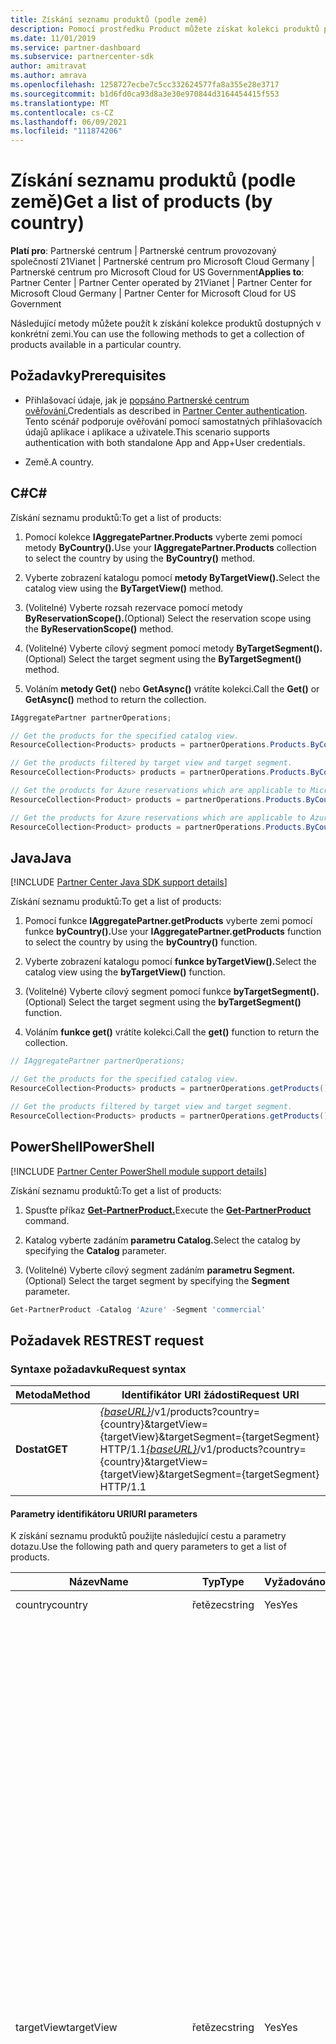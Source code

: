 ```yaml
---
title: Získání seznamu produktů (podle země)
description: Pomocí prostředku Product můžete získat kolekci produktů podle země zákazníka.
ms.date: 11/01/2019
ms.service: partner-dashboard
ms.subservice: partnercenter-sdk
author: amitravat
ms.author: amrava
ms.openlocfilehash: 1258727ecbe7c5cc332624577fa8a355e28e3717
ms.sourcegitcommit: b1d6fd0ca93d8a3e30e970844d3164454415f553
ms.translationtype: MT
ms.contentlocale: cs-CZ
ms.lasthandoff: 06/09/2021
ms.locfileid: "111874206"
---
```

# <a name="get-a-list-of-products-by-country"></a><span data-ttu-id="537e5-103">Získání seznamu produktů (podle země)</span><span class="sxs-lookup"><span data-stu-id="537e5-103">Get a list of products (by country)</span></span>

<span data-ttu-id="537e5-104">**Platí pro**: Partnerské centrum | Partnerské centrum provozovaný společností 21Vianet | Partnerské centrum pro Microsoft Cloud Germany | Partnerské centrum pro Microsoft Cloud for US Government</span><span class="sxs-lookup"><span data-stu-id="537e5-104">**Applies to**: Partner Center | Partner Center operated by 21Vianet | Partner Center for Microsoft Cloud Germany | Partner Center for Microsoft Cloud for US Government</span></span>

<span data-ttu-id="537e5-105">Následující metody můžete použít k získání kolekce produktů dostupných v konkrétní zemi.</span><span class="sxs-lookup"><span data-stu-id="537e5-105">You can use the following methods to get a collection of products available in a particular country.</span></span>

## <a name="prerequisites"></a><span data-ttu-id="537e5-106">Požadavky</span><span class="sxs-lookup"><span data-stu-id="537e5-106">Prerequisites</span></span>

- <span data-ttu-id="537e5-107">Přihlašovací údaje, jak je [popsáno Partnerské centrum ověřování.](partner-center-authentication.md)</span><span class="sxs-lookup"><span data-stu-id="537e5-107">Credentials as described in [Partner Center authentication](partner-center-authentication.md).</span></span> <span data-ttu-id="537e5-108">Tento scénář podporuje ověřování pomocí samostatných přihlašovacích údajů aplikace i aplikace a uživatele.</span><span class="sxs-lookup"><span data-stu-id="537e5-108">This scenario supports authentication with both standalone App and App+User credentials.</span></span>

- <span data-ttu-id="537e5-109">Země.</span><span class="sxs-lookup"><span data-stu-id="537e5-109">A country.</span></span>

## <a name="c"></a><span data-ttu-id="537e5-110">C\#</span><span class="sxs-lookup"><span data-stu-id="537e5-110">C\#</span></span>

<span data-ttu-id="537e5-111">Získání seznamu produktů:</span><span class="sxs-lookup"><span data-stu-id="537e5-111">To get a list of products:</span></span>

1. <span data-ttu-id="537e5-112">Pomocí kolekce **IAggregatePartner.Products** vyberte zemi pomocí metody **ByCountry().**</span><span class="sxs-lookup"><span data-stu-id="537e5-112">Use your **IAggregatePartner.Products** collection to select the country by using the **ByCountry()** method.</span></span>

2. <span data-ttu-id="537e5-113">Vyberte zobrazení katalogu pomocí **metody ByTargetView().**</span><span class="sxs-lookup"><span data-stu-id="537e5-113">Select the catalog view using the **ByTargetView()** method.</span></span>

3. <span data-ttu-id="537e5-114">(Volitelné) Vyberte rozsah rezervace pomocí metody **ByReservationScope().**</span><span class="sxs-lookup"><span data-stu-id="537e5-114">(Optional) Select the reservation scope using the **ByReservationScope()** method.</span></span>

4. <span data-ttu-id="537e5-115">(Volitelné) Vyberte cílový segment pomocí metody **ByTargetSegment().**</span><span class="sxs-lookup"><span data-stu-id="537e5-115">(Optional) Select the target segment using the **ByTargetSegment()** method.</span></span>

5. <span data-ttu-id="537e5-116">Voláním **metody Get()** nebo **GetAsync()** vrátíte kolekci.</span><span class="sxs-lookup"><span data-stu-id="537e5-116">Call the **Get()** or **GetAsync()** method to return the collection.</span></span>

```csharp
IAggregatePartner partnerOperations;

// Get the products for the specified catalog view.
ResourceCollection<Products> products = partnerOperations.Products.ByCountry("US").ByTargetView("MicrosoftAzure").Get();

// Get the products filtered by target view and target segment.
ResourceCollection<Products> products = partnerOperations.Products.ByCountry("US").ByTargetView("MicrosoftAzure").ByTargetSegment("commercial").Get();

// Get the products for Azure reservations which are applicable to Microsoft Azure (MS-AZR-0145P) subscriptions only.
ResourceCollection<Product> products = partnerOperations.Products.ByCountry("US").ByTargetView("AzureReservations").Get();

// Get the products for Azure reservations which are applicable to Azure plans only.
ResourceCollection<Product> products = partnerOperations.Products.ByCountry("US").ByTargetView("AzureReservations").ByReservationScope("AzurePlan").Get();

```

## <a name="java"></a><span data-ttu-id="537e5-117">Java</span><span class="sxs-lookup"><span data-stu-id="537e5-117">Java</span></span>

[!INCLUDE [Partner Center Java SDK support details](../includes/java-sdk-support.md)]

<span data-ttu-id="537e5-118">Získání seznamu produktů:</span><span class="sxs-lookup"><span data-stu-id="537e5-118">To get a list of products:</span></span>

1. <span data-ttu-id="537e5-119">Pomocí funkce **IAggregatePartner.getProducts** vyberte zemi pomocí funkce **byCountry().**</span><span class="sxs-lookup"><span data-stu-id="537e5-119">Use your **IAggregatePartner.getProducts** function to select the country by using the **byCountry()** function.</span></span>

2. <span data-ttu-id="537e5-120">Vyberte zobrazení katalogu pomocí **funkce byTargetView().**</span><span class="sxs-lookup"><span data-stu-id="537e5-120">Select the catalog view using the **byTargetView()** function.</span></span>
3. <span data-ttu-id="537e5-121">(Volitelné) Vyberte cílový segment pomocí funkce **byTargetSegment().**</span><span class="sxs-lookup"><span data-stu-id="537e5-121">(Optional) Select the target segment using the **byTargetSegment()** function.</span></span>

4. <span data-ttu-id="537e5-122">Voláním **funkce get()** vrátíte kolekci.</span><span class="sxs-lookup"><span data-stu-id="537e5-122">Call the **get()** function to return the collection.</span></span>

```java
// IAggregatePartner partnerOperations;

// Get the products for the specified catalog view.
ResourceCollection<Products> products = partnerOperations.getProducts().byCountry("US").byTargetView("Azure").get();

// Get the products filtered by target view and target segment.
ResourceCollection<Products> products = partnerOperations.getProducts().byCountry("US").byTargetView("Azure").byTargetSegment("commercial").get();
```

## <a name="powershell"></a><span data-ttu-id="537e5-123">PowerShell</span><span class="sxs-lookup"><span data-stu-id="537e5-123">PowerShell</span></span>

[!INCLUDE [Partner Center PowerShell module support details](../includes/powershell-module-support.md)]

<span data-ttu-id="537e5-124">Získání seznamu produktů:</span><span class="sxs-lookup"><span data-stu-id="537e5-124">To get a list of products:</span></span>

1. <span data-ttu-id="537e5-125">Spusťte příkaz [**Get-PartnerProduct.**](https://github.com/Microsoft/Partner-Center-PowerShell/blob/master/docs/help/Get-PartnerProduct.md)</span><span class="sxs-lookup"><span data-stu-id="537e5-125">Execute the [**Get-PartnerProduct**](https://github.com/Microsoft/Partner-Center-PowerShell/blob/master/docs/help/Get-PartnerProduct.md) command.</span></span>

2. <span data-ttu-id="537e5-126">Katalog vyberte zadáním **parametru Catalog.**</span><span class="sxs-lookup"><span data-stu-id="537e5-126">Select the catalog by specifying the **Catalog** parameter.</span></span>
3. <span data-ttu-id="537e5-127">(Volitelné) Vyberte cílový segment zadáním **parametru Segment.**</span><span class="sxs-lookup"><span data-stu-id="537e5-127">(Optional) Select the target segment by specifying the **Segment** parameter.</span></span>

```powershell
Get-PartnerProduct -Catalog 'Azure' -Segment 'commercial'
```

## <a name="rest-request"></a><span data-ttu-id="537e5-128">Požadavek REST</span><span class="sxs-lookup"><span data-stu-id="537e5-128">REST request</span></span>

### <a name="request-syntax"></a><span data-ttu-id="537e5-129">Syntaxe požadavku</span><span class="sxs-lookup"><span data-stu-id="537e5-129">Request syntax</span></span>

| <span data-ttu-id="537e5-130">Metoda</span><span class="sxs-lookup"><span data-stu-id="537e5-130">Method</span></span>  | <span data-ttu-id="537e5-131">Identifikátor URI žádosti</span><span class="sxs-lookup"><span data-stu-id="537e5-131">Request URI</span></span>                                                                                                                                    |
|---------|----------------------------------------------------------------------------------------------------------------------------------------------- |
| <span data-ttu-id="537e5-132">**Dostat**</span><span class="sxs-lookup"><span data-stu-id="537e5-132">**GET**</span></span> | <span data-ttu-id="537e5-133">[*{baseURL}*](partner-center-rest-urls.md)/v1/products?country={country}&targetView={targetView}&targetSegment={targetSegment} HTTP/1.1</span><span class="sxs-lookup"><span data-stu-id="537e5-133">[*{baseURL}*](partner-center-rest-urls.md)/v1/products?country={country}&targetView={targetView}&targetSegment={targetSegment} HTTP/1.1</span></span> |

#### <a name="uri-parameters"></a><span data-ttu-id="537e5-134">Parametry identifikátoru URI</span><span class="sxs-lookup"><span data-stu-id="537e5-134">URI parameters</span></span>

<span data-ttu-id="537e5-135">K získání seznamu produktů použijte následující cestu a parametry dotazu.</span><span class="sxs-lookup"><span data-stu-id="537e5-135">Use the following path and query parameters to get a list of products.</span></span>

| <span data-ttu-id="537e5-136">Název</span><span class="sxs-lookup"><span data-stu-id="537e5-136">Name</span></span>                   | <span data-ttu-id="537e5-137">Typ</span><span class="sxs-lookup"><span data-stu-id="537e5-137">Type</span></span>     | <span data-ttu-id="537e5-138">Vyžadováno</span><span class="sxs-lookup"><span data-stu-id="537e5-138">Required</span></span> | <span data-ttu-id="537e5-139">Popis</span><span class="sxs-lookup"><span data-stu-id="537e5-139">Description</span></span>                                                             |
|------------------------|----------|----------|-------------------------------------------------------------------------|
| <span data-ttu-id="537e5-140">country</span><span class="sxs-lookup"><span data-stu-id="537e5-140">country</span></span>                | <span data-ttu-id="537e5-141">řetězec</span><span class="sxs-lookup"><span data-stu-id="537e5-141">string</span></span>   | <span data-ttu-id="537e5-142">Yes</span><span class="sxs-lookup"><span data-stu-id="537e5-142">Yes</span></span>      | <span data-ttu-id="537e5-143">ID země nebo oblasti.</span><span class="sxs-lookup"><span data-stu-id="537e5-143">The country/region ID.</span></span>                                                  |
| <span data-ttu-id="537e5-144">targetView</span><span class="sxs-lookup"><span data-stu-id="537e5-144">targetView</span></span>             | <span data-ttu-id="537e5-145">řetězec</span><span class="sxs-lookup"><span data-stu-id="537e5-145">string</span></span>   | <span data-ttu-id="537e5-146">Yes</span><span class="sxs-lookup"><span data-stu-id="537e5-146">Yes</span></span>      | <span data-ttu-id="537e5-147">Identifikuje cílové zobrazení katalogu.</span><span class="sxs-lookup"><span data-stu-id="537e5-147">Identifies the target view of the catalog.</span></span> <span data-ttu-id="537e5-148">Podporované hodnoty jsou:</span><span class="sxs-lookup"><span data-stu-id="537e5-148">The supported values are:</span></span> <br/><br/><span data-ttu-id="537e5-149">**Azure**, který zahrnuje všechny položky Azure</span><span class="sxs-lookup"><span data-stu-id="537e5-149">**Azure**, which includes all Azure items</span></span><br/><br/><span data-ttu-id="537e5-150">**AzureReservations**, která zahrnuje všechny položky rezervací Azure</span><span class="sxs-lookup"><span data-stu-id="537e5-150">**AzureReservations**, which includes all Azure reservation items</span></span><br/><br/><span data-ttu-id="537e5-151">**AzureReservationsVM**, který zahrnuje všechny položky rezervace virtuálních počítačů</span><span class="sxs-lookup"><span data-stu-id="537e5-151">**AzureReservationsVM**, which includes all virtual machine (VM) reservation items</span></span><br/><br/><span data-ttu-id="537e5-152">**AzureReservationsSQL**, který zahrnuje všechny SQL položek rezervace</span><span class="sxs-lookup"><span data-stu-id="537e5-152">**AzureReservationsSQL**, which includes all SQL reservation items</span></span><br/><br/><span data-ttu-id="537e5-153">**AzureReservationsCosmosDb**, který zahrnuje všechny Cosmos položek rezervace databáze</span><span class="sxs-lookup"><span data-stu-id="537e5-153">**AzureReservationsCosmosDb**, which includes all Cosmos database reservation items</span></span><br/><br/><span data-ttu-id="537e5-154">**MicrosoftAzure**, který obsahuje položky pro Microsoft Azure předplatná (**MS-AZR-0145P)** a plány Azure</span><span class="sxs-lookup"><span data-stu-id="537e5-154">**MicrosoftAzure**, which includes items for Microsoft Azure subscriptions (**MS-AZR-0145P**) and Azure plans</span></span><br/><br/><span data-ttu-id="537e5-155">**Onlineslužby**, které zahrnují všechny položky online služeb (včetně produktů komerčního marketplace)</span><span class="sxs-lookup"><span data-stu-id="537e5-155">**OnlineServices**, which includes all online service items (including commercial marketplace products)</span></span><br/><br/><span data-ttu-id="537e5-156">**Software**, který zahrnuje všechny softwarové položky</span><span class="sxs-lookup"><span data-stu-id="537e5-156">**Software**, which includes all software items</span></span><br/><br/><span data-ttu-id="537e5-157">**SoftwareSUSELinux**, který zahrnuje všechny položky softwaru SUSE Linux</span><span class="sxs-lookup"><span data-stu-id="537e5-157">**SoftwareSUSELinux**, which includes all software SUSE Linux items</span></span><br/><br/><span data-ttu-id="537e5-158">**SoftwarePerpetual**, který zahrnuje všechny časově neomezené softwarové položky</span><span class="sxs-lookup"><span data-stu-id="537e5-158">**SoftwarePerpetual**, which includes all perpetual software items</span></span><br/><br/><span data-ttu-id="537e5-159">**Předplatná softwaru**, která zahrnují všechny položky předplatného softwaru</span><span class="sxs-lookup"><span data-stu-id="537e5-159">**SoftwareSubscriptions**, which includes all software subscription items</span></span>    |
| <span data-ttu-id="537e5-160">TargetSegment</span><span class="sxs-lookup"><span data-stu-id="537e5-160">targetSegment</span></span>          | <span data-ttu-id="537e5-161">řetězec</span><span class="sxs-lookup"><span data-stu-id="537e5-161">string</span></span>   | <span data-ttu-id="537e5-162">No</span><span class="sxs-lookup"><span data-stu-id="537e5-162">No</span></span>       | <span data-ttu-id="537e5-163">Identifikuje cílový segment.</span><span class="sxs-lookup"><span data-stu-id="537e5-163">Identifies the target segment.</span></span> <span data-ttu-id="537e5-164">Zobrazení pro různé cílové skupiny</span><span class="sxs-lookup"><span data-stu-id="537e5-164">The view for different target audiences.</span></span> <span data-ttu-id="537e5-165">Podporované hodnoty jsou:</span><span class="sxs-lookup"><span data-stu-id="537e5-165">The supported values are:</span></span> <br/><br/><span data-ttu-id="537e5-166">**Obchodní**</span><span class="sxs-lookup"><span data-stu-id="537e5-166">**commercial**</span></span><br/><span data-ttu-id="537e5-167">**Vzdělávání**</span><span class="sxs-lookup"><span data-stu-id="537e5-167">**education**</span></span><br/><span data-ttu-id="537e5-168">**Vláda**</span><span class="sxs-lookup"><span data-stu-id="537e5-168">**government**</span></span><br/><span data-ttu-id="537e5-169">**Neziskové**</span><span class="sxs-lookup"><span data-stu-id="537e5-169">**nonprofit**</span></span>  |
| <span data-ttu-id="537e5-170">reservationScope</span><span class="sxs-lookup"><span data-stu-id="537e5-170">reservationScope</span></span> | <span data-ttu-id="537e5-171">řetězec</span><span class="sxs-lookup"><span data-stu-id="537e5-171">string</span></span>   | <span data-ttu-id="537e5-172">No</span><span class="sxs-lookup"><span data-stu-id="537e5-172">No</span></span> | <span data-ttu-id="537e5-173">Při dotazování na seznam produktů pro rezervace Azure zadejte a získejte seznam produktů, které se `reservationScope=AzurePlan` vztahují k plánům Azure.</span><span class="sxs-lookup"><span data-stu-id="537e5-173">When querying for a list of products for Azure Reservations, specify `reservationScope=AzurePlan` to get a list of products that are applicable to Azure plans.</span></span> <span data-ttu-id="537e5-174">Tento parametr vyloučíte, pokud chcete získat seznam produktů pro rezervace Azure, které se vztahují na předplatná Microsoft Azure (**MS-AZR-0145P).**</span><span class="sxs-lookup"><span data-stu-id="537e5-174">Exclude this parameter to get a list of products for Azure reservations, which are applicable to Microsoft Azure (**MS-AZR-0145P**) subscriptions.</span></span>  |

### <a name="request-headers"></a><span data-ttu-id="537e5-175">Hlavičky požadavku</span><span class="sxs-lookup"><span data-stu-id="537e5-175">Request headers</span></span>

<span data-ttu-id="537e5-176">Další informace najdete v Partnerské centrum [REST.](headers.md)</span><span class="sxs-lookup"><span data-stu-id="537e5-176">For more information, see [Partner Center REST headers](headers.md).</span></span>

### <a name="request-body"></a><span data-ttu-id="537e5-177">Text požadavku</span><span class="sxs-lookup"><span data-stu-id="537e5-177">Request body</span></span>

<span data-ttu-id="537e5-178">Žádné</span><span class="sxs-lookup"><span data-stu-id="537e5-178">None.</span></span>

### <a name="request-examples"></a><span data-ttu-id="537e5-179">Příklady požadavků</span><span class="sxs-lookup"><span data-stu-id="537e5-179">Request examples</span></span>

#### <a name="products-by-country"></a><span data-ttu-id="537e5-180">Products by country</span><span class="sxs-lookup"><span data-stu-id="537e5-180">Products by country</span></span>

<span data-ttu-id="537e5-181">V tomto příkladu získáte seznam produktů podle země pro předplatná Microsoft Azure (MS-AZR-0145P) a plány Azure.</span><span class="sxs-lookup"><span data-stu-id="537e5-181">Follow this example to get a list of products by country for Microsoft Azure (MS-AZR-0145P) subscriptions and Azure plans.</span></span>

```http
GET https://api.partnercenter.microsoft.com/v1/products?country=US&targetView=MicrosoftAzure HTTP/1.1
Authorization: Bearer
Accept: application/json
MS-RequestId: 031160b2-b0b0-4d40-b2b1-aaa9bb84211d
MS-CorrelationId: 7c1f6619-c176-4040-a88f-2c71f3ba4533
```

#### <a name="azure-vm-reservations-azure-plan"></a><span data-ttu-id="537e5-182">Rezervace virtuálních počítače Azure (plán Azure)</span><span class="sxs-lookup"><span data-stu-id="537e5-182">Azure VM reservations (Azure plan)</span></span>

<span data-ttu-id="537e5-183">V tomto příkladu získáte seznam produktů podle země pro rezervace virtuálních počítače Azure, které se vztahují na plány Azure.</span><span class="sxs-lookup"><span data-stu-id="537e5-183">Follow this example to get a list of products by country for Azure VM reservations that are applicable to Azure plans.</span></span>

```http
GET https://api.partnercenter.microsoft.com/v1/products?country=US&targetView=AzureAzureReservationsVM&reservationScope=AzurePlan HTTP/1.1
Authorization: Bearer
Accept: application/json
MS-RequestId: 031160b2-b0b0-4d40-b2b1-aaa9bb84211d
MS-CorrelationId: 7c1f6619-c176-4040-a88f-2c71f3ba4533
```

#### <a name="azure-vm-reservations-for-microsoft-azure-ms-azr-0145p-subscriptions"></a><span data-ttu-id="537e5-184">Rezervace virtuálních Microsoft Azure Azure (MS-AZR-0145P) předplatná</span><span class="sxs-lookup"><span data-stu-id="537e5-184">Azure VM reservations for Microsoft Azure (MS-AZR-0145P) subscriptions</span></span>

<span data-ttu-id="537e5-185">Postupujte podle tohoto příkladu a získejte seznam produktů pro rezervace virtuálních počítače Azure podle země, které se vztahují k předplatným Microsoft Azure (MS-AZR-0145P).</span><span class="sxs-lookup"><span data-stu-id="537e5-185">Follow this example to get a list of products by country for Azure VM reservations that are applicable to Microsoft Azure (MS-AZR-0145P) subscriptions.</span></span>

```http
GET https://api.partnercenter.microsoft.com/v1/products?country=US&targetView=AzureReservationsVM HTTP/1.1
Authorization: Bearer
Accept: application/json
MS-RequestId: 031160b2-b0b0-4d40-b2b1-aaa9bb84211d
MS-CorrelationId: 7c1f6619-c176-4040-a88f-2c71f3ba4533
```

## <a name="rest-response"></a><span data-ttu-id="537e5-186">Odpověď REST</span><span class="sxs-lookup"><span data-stu-id="537e5-186">REST response</span></span>

<span data-ttu-id="537e5-187">V případě úspěchu bude tělo odpovědi obsahovat kolekci prostředků [**Product.**](product-resources.md#product)</span><span class="sxs-lookup"><span data-stu-id="537e5-187">If successful, the response body contains a collection of [**Product**](product-resources.md#product) resources.</span></span>

### <a name="response-success-and-error-codes"></a><span data-ttu-id="537e5-188">Kódy chyb a úspěšné odpovědi</span><span class="sxs-lookup"><span data-stu-id="537e5-188">Response success and error codes</span></span>

<span data-ttu-id="537e5-189">Každá odpověď má stavový kód HTTP, který indikuje úspěch nebo neúspěch a další informace o ladění.</span><span class="sxs-lookup"><span data-stu-id="537e5-189">Each response comes with an HTTP status code that indicates success or failure and additional debugging information.</span></span> <span data-ttu-id="537e5-190">K přečtení tohoto kódu, typu chyby a dalších parametrů použijte nástroj pro trasování sítě.</span><span class="sxs-lookup"><span data-stu-id="537e5-190">Use a network trace tool to read this code, error type, and additional parameters.</span></span> <span data-ttu-id="537e5-191">Úplný seznam najdete v tématu [Partnerské centrum kódy chyb.](error-codes.md)</span><span class="sxs-lookup"><span data-stu-id="537e5-191">For the full list, see [Partner Center error codes](error-codes.md).</span></span>

<span data-ttu-id="537e5-192">Tato metoda vrátí následující kódy chyb:</span><span class="sxs-lookup"><span data-stu-id="537e5-192">This method returns the following error codes:</span></span>

| <span data-ttu-id="537e5-193">Stavový kód HTTP</span><span class="sxs-lookup"><span data-stu-id="537e5-193">HTTP Status Code</span></span>     | <span data-ttu-id="537e5-194">Kód chyby</span><span class="sxs-lookup"><span data-stu-id="537e5-194">Error code</span></span>   | <span data-ttu-id="537e5-195">Description</span><span class="sxs-lookup"><span data-stu-id="537e5-195">Description</span></span>                                                                                               |
|----------------------|--------------|-----------------------------------------------------------------------------------------------------------|
| <span data-ttu-id="537e5-196">403</span><span class="sxs-lookup"><span data-stu-id="537e5-196">403</span></span>                  | <span data-ttu-id="537e5-197">400030</span><span class="sxs-lookup"><span data-stu-id="537e5-197">400030</span></span>       | <span data-ttu-id="537e5-198">Přístup k požadovanému targetSegment není povolený.</span><span class="sxs-lookup"><span data-stu-id="537e5-198">Access to the requested targetSegment is not allowed.</span></span>                                                     |
| <span data-ttu-id="537e5-199">403</span><span class="sxs-lookup"><span data-stu-id="537e5-199">403</span></span>                  | <span data-ttu-id="537e5-200">400036</span><span class="sxs-lookup"><span data-stu-id="537e5-200">400036</span></span>       | <span data-ttu-id="537e5-201">Přístup k požadovanému objektu targetView není povolený.</span><span class="sxs-lookup"><span data-stu-id="537e5-201">Access to the requested targetView is not allowed.</span></span>                                                        |

### <a name="response-example"></a><span data-ttu-id="537e5-202">Příklad odpovědi</span><span class="sxs-lookup"><span data-stu-id="537e5-202">Response example</span></span>

```http
{
    "totalCount": 19,
    "items": [
        {
            "id": "DZH318Z0BQ3Q",
            "title": "Virtual Machines DSv2 Series",
            "description": "Dsv2-series instances are the latest generation of D-series instances that will carry more powerful CPUs which are on average about 35% faster than D-series instances, and carry the same memory and disk configurations as the D-series. Dsv2-series instances are based on the latest generation 2.4 GHz Intel Xeon® E5-2673 v3 (Haswell) processor, and with Intel Turbo Boost Technology 2.0 can go to 3.2 GHz.",
            "productType": {
                "id": "Azure",
                "displayName": "Azure",
                "subType": {
                "id": "VirtualMachines",
                "displayName": "VirtualMachines"
                }
            },
            "isMicrosoftProduct": true,
            "publisherName": "Microsoft",
            "links": {
                "skus": {
                    "uri": "/products/DZH318Z0BQ3Q/skus?country=US",
                    "method": "GET",
                    "headers": []
                },
                "self": {
                    "uri": "/products/DZH318Z0BQ3Q?country=US",
                    "method": "GET",
                    "headers": []
                }
            }
        },
        ...
    ],
    "links": {
        "self": {
            "uri": "/products?country=US&targetView=Azure",
            "method": "GET",
            "headers": []
        }
    },
    "attributes": {
        "objectType": "Collection"
    }
}
```
